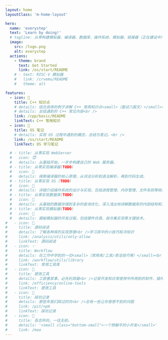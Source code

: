 ```yaml
---
layout: home
layoutClass: 'm-home-layout'

hero:
  name: 'everystep'
  text: 'Learn by doing!'
  # tagline: 从零构建模拟器、编译器、数据库、操作系统、模拟器、链接器（正在建设中）
  image:
    src: /logo.png
    alt: everystep
  actions:
    - theme: brand
      text: Get Started
      link: /os/start/README
    # - text: RISC-V 模拟器
    #   link: /crvemu/README
    #   theme: alt

features:
  - icon: 📖
    title: C++ 知识点
    # details: 结合具体的例子讲解 C++ 常用知识点<small>（面试八股文）</small><br />
    # details: 总结遇到的 C++ 常见内容<br />
    link: /cpp/basic/README
    linkText: C++ 常用知识
  - icon: 🍼
    title: OS 笔记
    # details: 实现 OS 过程中遇到的概念，总结为笔记。<br />
    link: /os/start/README
    linkText: OS 学习笔记

  # - title: 从零实现 WebServer
  #   icon: 😈
  #   details: 从基础开始，一步步构建自己的 Web 服务器。
  # - title: 从零实现编译器(TODO)
  #   icon: 🐹
  #   details: 探索编译器的核心原理，从词法分析到语法解析，再到代码生成。
  # - title: 从零实现 OS (TODO)
  #   icon: 🐷
  #   details: 详细介绍操作系统的设计与实现。包括进程管理、内存管理、文件系统等核心概念。
  # - title: 从零实现数据库(TODO)
  #   icon: 🚀
  #   details: 从基础的数据存储到复杂的查询优化，深入浅出地讲解数据库的内部结构和工作原理，最终实现一个数据库。
  # - title: 从零实现模拟器(TODO)
  #   icon: 🐲
  #   details: 揭秘模拟器的开发过程，包括硬件仿真、指令集实现等关键技术。
#   - icon: 📘
#     title: 源码阅读
#     details: 了解各种库的实现原理<br />学习其中的小技巧和冷知识
#     link: /analysis/utils/only-allow
#     linkText: 源码阅读
#   - icon: 💡
#     title: Workflow
#     details: 在工作中学到的一切<small>（常用库/工具/奇淫技巧等）</small><br />配合 CV 大法来更好的摸鱼
#     link: /workflow/utils/library
#     linkText: 常用工具库
#   - icon: 🧰
#     title: 提效工具
#     details: 工欲善其事，必先利其器<br />记录开发和日常使用中所用到的软件、插件、扩展等
#     link: /efficiency/online-tools
#     linkText: 提效工具
#   - icon: 🐞
#     title: 踩坑记录
#     details: 那些年我们踩过的坑<br />总有一些让你意想不到的问题
#     link: /pit/npm
#     linkText: 踩坑记录
#   - icon: 💯
#     title: 吾志所向，一往无前。
#     details: '<small class="bottom-small">一个想躺平的小开发</small>'
#     link: /mao
---
```


<style>
/*爱的魔力转圈圈*/
.m-home-layout .image-src:hover {
  transform: translate(-50%, -50%) rotate(666turn);
  transition: transform 59s 1s cubic-bezier(0.3, 0, 0.8, 1);
}

.m-home-layout .details small {
  opacity: 0.8;
}

.m-home-layout .item:last-child .details {
  display: flex;
  justify-content: flex-end;
  align-items: end;
}
</style>

<!-- // > 🧊 上述内容如果存在问题可以去 github.com/weijiew/everystep 下面提 issue ，记录所学，感谢指正。
// >
// > 🐻 致力于从零实现操作系统、数据库、编译器。热爱开源，欢迎Star。 -->
<!--
👉🏻 文章汇总「从零实现模拟器、操作系统、数据库、编译器...」：https://okaitserrj.feishu.cn/docx/R4tCdkEbsoFGnuxbho4cgW2Yntc
 -->
